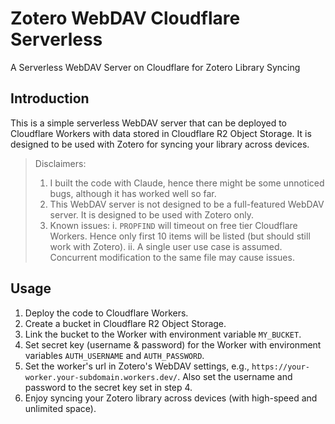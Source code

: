 # Zotero WebDAV Cloudflare Serverless
 A Serverless WebDAV Server on Cloudflare for Zotero Library Syncing

## Introduction
This is a simple serverless WebDAV server that can be deployed to Cloudflare Workers with data stored in Cloudflare R2 Object Storage. It is designed to be used with Zotero for syncing your library across devices.

> Disclaimers: 
> 1. I built the code with Claude, hence there might be some unnoticed bugs, although it has worked well so far.
> 2. This WebDAV server is not designed to be a full-featured WebDAV server. It is designed to be used with Zotero only.
> 3. Known issues: 
>       i. `PROPFIND` will timeout on free tier Cloudflare Workers. Hence only first 10 items will be listed (but should still work with Zotero).
>      ii. A single user use case is assumed. Concurrent modification to the same file may cause issues.

## Usage
1. Deploy the code to Cloudflare Workers.
2. Create a bucket in Cloudflare R2 Object Storage.
3. Link the bucket to the Worker with environment variable `MY_BUCKET`.
4. Set secret key (username & password) for the Worker with environment variables `AUTH_USERNAME` and `AUTH_PASSWORD`.
5. Set the worker's url in Zotero's WebDAV settings, e.g., `https://your-worker.your-subdomain.workers.dev/`. Also set the username and password to the secret key set in step 4.
6. Enjoy syncing your Zotero library across devices (with high-speed and unlimited space).
